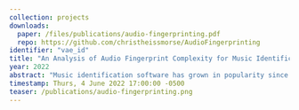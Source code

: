 ```yaml
---
collection: projects
downloads:
  paper: /files/publications/audio-fingerprinting.pdf
  repo: https://github.com/christheissmorse/AudioFingerprinting
identifier: "vae_id"
title: "An Analysis of Audio Fingerprint Complexity for Music Identification"
year: 2022
abstract: "Music identification software has grown in popularity since the turn of the century, most notably with the release of Shazam and SoundHound. This technology is still incredibly relevant today, as Shazam was acquired by Apple in 2018. The general concept behind music identification is fairly straightforward: a user queries a huge database of encoded songs with a sample, and an algorithm finds and reports the closest match from the database. These popular software companies, however, provide fairly limited information regarding which algorithms are used. In this project, I assess various fingerprinting parameterizations over noisy data to determine how each parameter affects detection accuracy, and consider the tradeoff between complexity and noise resiliency for each parameter."
timestamp: Thurs, 4 June 2022 17:00:00 -0500
teaser: /publications/audio-fingerprinting.png
---
```

